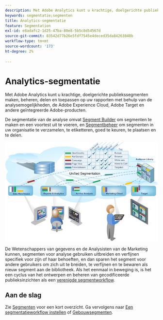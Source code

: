 ```yaml
---
description: Met Adobe Analytics kunt u krachtige, doelgerichte publiekssegmenten maken, beheren, delen en toepassen op uw rapporten met behulp van de analysemogelijkheden, de Adobe Experience Cloud, Adobe Target en andere geïntegreerde Adobe-producten.
keywords: segmentatie;segmenten
title: Analytics-segmentatie
feature: Segmentation
exl-id: e8adafc2-1d25-47ba-80e8-5b5c8d54567d
source-git-commit: 83542d77b26e5fdf7545e4deced35da84263848b
workflow-type: tm+mt
source-wordcount: '173'
ht-degree: 2%

---
```


# Analytics-segmentatie

Met Adobe Analytics kunt u krachtige, doelgerichte publiekssegmenten maken, beheren, delen en toepassen op uw rapporten met behulp van de analysemogelijkheden, de Adobe Experience Cloud, Adobe Target en andere geïntegreerde Adobe-producten.

De segmentatie van de analyse omvat [Segment Builder](/help/components/segmentation/segmentation-workflow/seg-workflow.md) om segmenten te maken en een voortest uit te voeren, en [Segmentbeheer](/help/components/segmentation/segmentation-workflow/seg-workflow.md) om segmenten in uw organisatie te verzamelen, te etiketteren, goed te keuren, te plaatsen en te delen.

![](assets/seg__overview.png)

De Wetenschappers van gegevens en de Analysisten van de Marketing kunnen, segmenten voor analyse gebruiken uitbreiden en verfijnen specifiek voor zijn of haar behoeften, en dan sparen het segment voor andere gebruikers om zich uit te breiden, te verfijnen en te bewaren als nieuw segment aan de bibliotheek. Als het eenmaal in beweging is, is het een cyclus van het ontwerpen en beheren van gecodificeerde publieksinzichten als een [verenigde segmentworkflow](/help/components/segmentation/segmentation-workflow/seg-workflow.md).

## Aan de slag

Zie [Segmenten](/help/components/segmentation/seg-overview.md) voor een kort overzicht. Ga vervolgens naar [Een segmentatieworkflow instellen](/help/components/segmentation/segmentation-workflow/seg-workflow.md) of [Gebouwsegmenten](/help/components/segmentation/segmentation-workflow/seg-build.md).

